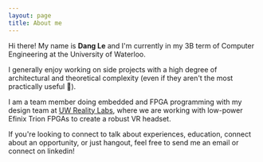 ```yaml
---
layout: page
title: About me
---
```


Hi there! My name is **Dang Le** and I'm currently in my 3B term of Computer Engineering at the University of Waterloo. 

I generally enjoy working on side projects with a high degree of architectural and theoretical complexity (even if they aren't the most practically useful 🫠).

I am a team member doing embedded and FPGA programming with my design team at [UW Reality Labs](https://uwrealitylabs.com), where we are working with low-power Efinix Trion FPGAs to create a robust VR headset. 

If you're looking to connect to talk about experiences, education, connect about an opportunity, or just hangout, feel free to send me an email or connect on linkedin!
